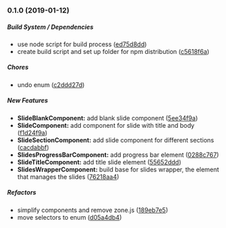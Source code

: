 ### 0.1.0 (2019-01-12)

##### Build System / Dependencies

*  use node script for build process ([ed75d8dd](https://github.com/MichaelSolati/nge-slides/commit/ed75d8dd6f399d916808e822c0f28c9f14a89c5b))
*  create build script and set up folder for npm distribution ([c5618f6a](https://github.com/MichaelSolati/nge-slides/commit/c5618f6a1cb0724ae8828f3c90054c8c56ccc593))

##### Chores

*  undo enum ([c2ddd27d](https://github.com/MichaelSolati/nge-slides/commit/c2ddd27decf37dcf3fc4bbd379b2c17c547e6546))

##### New Features

* **SlideBlankComponent:**  add blank slide component ([5ee34f9a](https://github.com/MichaelSolati/nge-slides/commit/5ee34f9a35a12d29b0459ab19c595d5e5ac9fa72))
* **SlideComponent:**  add component for slide with title and body ([f1d24f9a](https://github.com/MichaelSolati/nge-slides/commit/f1d24f9a7dddd83bbdf444fbf5c25dff1213d6d2))
* **SlideSectionComponent:**  add slide component for different sections ([cacdabbf](https://github.com/MichaelSolati/nge-slides/commit/cacdabbf3062dccc6ce5db4cf277dc499434981b))
* **SlidesProgressBarComponent:**  add progress bar element ([0288c767](https://github.com/MichaelSolati/nge-slides/commit/0288c76758a029e2de67a1335e8645e318e7af5e))
* **SlideTitleComponent:**  add title slide element ([55652ddd](https://github.com/MichaelSolati/nge-slides/commit/55652ddd84ccbcd5e5d3b486b681551cf706a182))
* **SlidesWrapperComponent:**  build base for slides wrapper, the element that manages the slides ([76218aa4](https://github.com/MichaelSolati/nge-slides/commit/76218aa4b242c75842d1c56298d7458b868b46db))

##### Refactors

*  simplify components and remove zone.js ([189eb7e5](https://github.com/MichaelSolati/nge-slides/commit/189eb7e5da8a7713087be150e32a1b9634b1f631))
*  move selectors to enum ([d05a4db4](https://github.com/MichaelSolati/nge-slides/commit/d05a4db4d376ad8524a6628468af7a41b3ca52e8))


